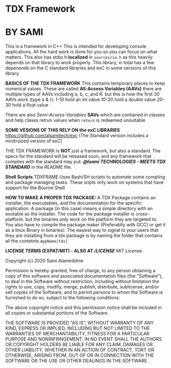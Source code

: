 # TDX Framework
# BY SAMI

This is a framework in C++ 
This is intended for developing console applications. All the hard work is done for you so you can focus on what matters.
This also has stdio.h **localized** in `sources/io.h` as this heavily depends on that library to work properly. This library, in total has a few depenends on the C standard libraries and exC in some versions of this library. 

**BASICS OF THE TDX FRAMEWORK**
This contains temporary places to keep numerical values. These are called **All-Acsess Variables (AAVs)** there are multiple types of AAVs including a, b, c, and R. but this is how the first 30 AAVs work (type a & r):
1-10 hold an int value
10-20 hold a double value
20-30 hold a float value

There are also *Semi-Acsess-Variables* **SAVs** which are contianed in classes and help clases retrun values when `return` is redeemed unsuitable

**SOME VESIONS OF THIS RELY ON the exC LIBRARIES**
https://github.com/alsamitech/exc
(The Standard version includes a minitruized version of exC)

THE TDX FRAMEWORK is **NOT** just a framework, but also a standard. The specs for the standard will be released soon, and any framework that complies with the standard may put:
***@lsami TECHNOLOGIES - MEETS TDX STANDARD***
in the README file.

**Shell Scripts**
TDXFRAME Uses Bash/SH scripts to automate some compling and package managing tasks. These sripts only work on systems that have support for the Bourne Shell

**HOW TO MAKE A PROPER TDX PACKAGE:**
A TDX Package contains an installer, the executables, and the documentation for the specific application. A package (in this case) means a simple directory with an exutable as the installer. The code for the package installer is cross-platform. but the binaries only work on the platform they are targeted to. You also have to compile the package maker (Preferablly with GCC) or get it as a linux Binary in binaries/.
The easiest way to signal to your users that they are installing from a tdx package is by naming the folder that contains all the contetnts `AppName[tdx]`

**LICENSE TERMS (EXPAT/MIT) - ALSO AT */LICENSE***
MIT License

Copyright (c) 2020 Sami Alameddine

Permission is hereby granted, free of charge, to any person obtaining a copy
of this software and associated documentation files (the "Software"), to deal
in the Software without restriction, including without limitation the rights
to use, copy, modify, merge, publish, distribute, sublicense, and/or sell
copies of the Software, and to permit persons to whom the Software is
furnished to do so, subject to the following conditions:

The above copyright notice and this permission notice shall be included in all
copies or substantial portions of the Software.

THE SOFTWARE IS PROVIDED "AS IS", WITHOUT WARRANTY OF ANY KIND, EXPRESS OR
IMPLIED, INCLUDING BUT NOT LIMITED TO THE WARRANTIES OF MERCHANTABILITY,
FITNESS FOR A PARTICULAR PURPOSE AND NONINFRINGEMENT. IN NO EVENT SHALL THE
AUTHORS OR COPYRIGHT HOLDERS BE LIABLE FOR ANY CLAIM, DAMAGES OR OTHER
LIABILITY, WHETHER IN AN ACTION OF CONTRACT, TORT OR OTHERWISE, ARISING FROM,
OUT OF OR IN CONNECTION WITH THE SOFTWARE OR THE USE OR OTHER DEALINGS IN THE
SOFTWARE.